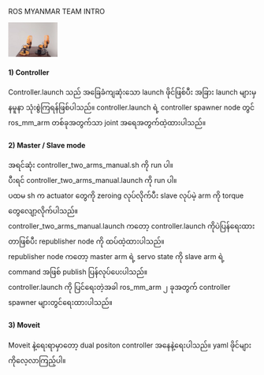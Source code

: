 ROS MYANMAR TEAM
INTRO 
  
  <img src="https://github.com/GreenGhostMan/two_robot_arm/blob/master/two_arm.jpg" width="100" height="70"/>
<h4>  1) Controller </h4>
Controller.launch သည် အခြေခံကျဆုံးသော launch ဖိုင်ဖြစ်ပီး အခြား launch များမှ နမူနာ သုံးစွဲကြရန်ဖြစ်ပါသည်။
controller.launch ရဲ့ controller spawner node တွင် ros_mm_arm တစ်ခုအတွက်သာ joint အရေအတွက်ထဲ့ထားပါသည်။
<h4>  2) Master / Slave mode </h4>
အရင်ဆုံး controller_two_arms_manual.sh ကို run ပါ။ <br>
ပီးရင် controller_two_arms_manual.launch ကို run ပါ။ <br>
ပထမ sh က actuator တွေကို zeroing လုပ်လိုက်ပီး slave လုပ်မဲ့ arm ကို torque တွေလျော့လိုက်ပါသည်။ <br>
controller_two_arms_manual.launch ကတော့ controller.launch ကိုပဲပြန်ရေးထားတာဖြစ်ပီး republisher node ကို ထပ်ထဲ့ထားပါသည်။ <br>
republisher node ကတော့ master arm ရဲ့ servo state ကို  slave arm ရဲ့ command အဖြစ် publish ပြန်လုပ်ပေးပါသည်။ <br>
controller.launch ကို ပြင်ရေးတဲ့အခါ ros_mm_arm ၂ ခုအတွက် controller spawner များတွင်ရေးထားပါသည်။
<h4> 3) Moveit </h4>
Moveit နဲ့ရေးရာမှာတော့ dual positon controller အနေနဲ့ရေးပါသည်။
yaml ဖိုင်များ ကိုလေ့လာကြည့်ပါ။
  



